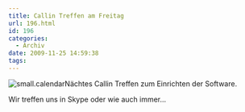 ```yaml
---
title: Callin Treffen am Freitag
url: 196.html
id: 196
categories:
  - Archiv
date: 2009-11-25 14:59:38
tags:
---
```


 ![small.calendar](http://hs07.eu/wp-content/uploads/2009/11/document-open.png "small.calendar")Nächtes Callin Treffen zum Einrichten der Software.

Wir treffen uns in Skype oder wie auch immer...